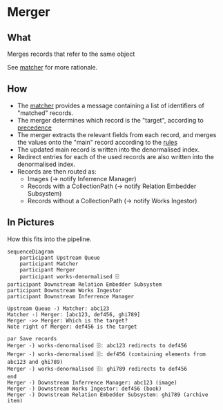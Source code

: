 # Merger

## What

Merges records that refer to the same object

See [matcher](../matcher/README.md) for more rationale.

## How

* The [matcher](../matcher/README.md) provides a message containing a list of identifiers
  of "matched" records.
* The merger determines which record is the "target", according to [precedence](
  src/main/scala/weco/pipeline/merger/rules/TargetPrecedence.scala)
* The merger extracts the relevant fields from each record, and merges the values onto the "main" record according to
  the [rules](src/main/scala/weco/pipeline/merger/rules)
* The updated main record is written into the denormalised index.
* Redirect entries for each of the used records are also written into the denormalised index.
* Records are then routed as:
  - Images (-> notify Inferrence Manager)
  - Records with a CollectionPath (-> notify Relation Embedder Subsystem)
  - Records without a CollectionPath (-> notify Works Ingestor)

## In Pictures

How this fits into the pipeline.

```mermaid
sequenceDiagram
    participant Upstream Queue
    participant Matcher
    participant Merger
    participant works-denormalised 🗄
participant Downstream Relation Embedder Subsystem
participant Downstream Works Ingestor
participant Downstream Inferrence Manager

Upstream Queue -) Matcher: abc123
Matcher -) Merger: [abc123, def456, ghi789]
Merger ->> Merger: Which is the target?
Note right of Merger: def456 is the target

par Save records
Merger -) works-denormalised 🗄: abc123 redirects to def456
Merger -) works-denormalised 🗄: def456 (containing elements from abc123 and ghi789)
Merger -) works-denormalised 🗄: ghi789 redirects to def456
end
Merger -) Downstream Inferrence Manager: abc123 (image)
Merger -) Downstream Works Ingestor: def456 (book)
Merger -) Downstream Relation Embedder Subsystem: ghi789 (archive item)
```
